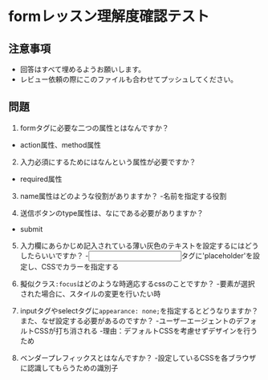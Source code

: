 # formレッスン理解度確認テスト

## 注意事項

- 回答はすべて埋めるようお願いします。
- レビュー依頼の際にこのファイルも合わせてプッシュしてください。

## 問題

1. formタグに必要な二つの属性とはなんですか？
  - action属性、method属性

2. 入力必須にするためにはなんという属性が必要ですか？
  - required属性

3. name属性はどのような役割がありますか？
  -名前を指定する役割

4. 送信ボタンのtype属性は、なにである必要がありますか？
  - submit

5. 入力欄にあらかじめ記入されている薄い灰色のテキストを設定するにはどうしたらいいですか？
  -<input>タグに'placeholder'を設定し、CSSでカラーを指定する

6. 擬似クラス`:focus`はどのような時適応するcssのことですか？
  -要素が選択された場合に、スタイルの変更を行いたい時

7. inputタグやselectタグに`appearance: none;`を指定するとどうなりますか？また、なぜ設定する必要があるのですか？
  -ユーザーエージェントのデフォルトCSSが打ち消される
  -理由：デフォルトCSSを考慮せずデザインを行うため

8. ベンダープレフィックスとはなんですか？
  -設定しているCSSを各ブラウザに認識してもらうための識別子